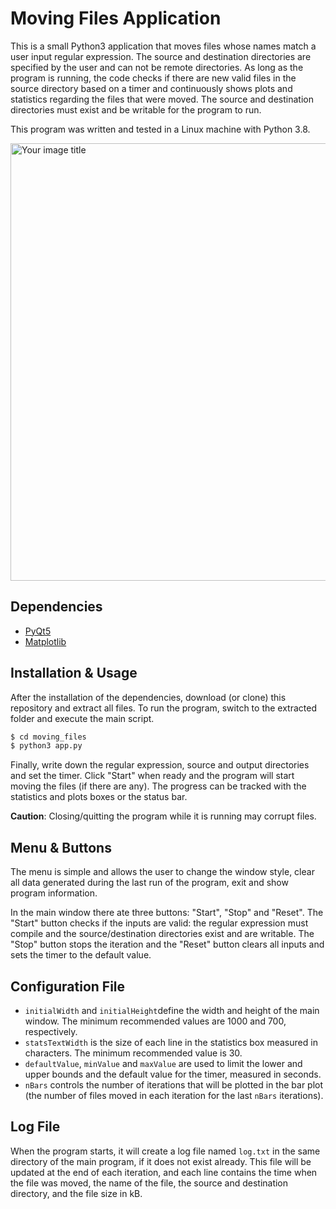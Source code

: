 # Moving Files Application

This is a small Python3 application that moves files whose names match a user input regular expression. The source and destination directories are specified by the user and can not be remote directories. As long as the program is running, the code checks if there are new valid files in the source directory based on a timer and continuously shows plots and statistics regarding the files that were moved. The source and destination directories must exist and be writable for the program to run.

This program was written and tested in a Linux machine with Python 3.8.

<img src="https://i.ibb.co/JjsntRC/Screenshot-from-2021-06-30-14-20-46.png" alt="Your image title" width="700"/>

## Dependencies

 - [PyQt5](https://pypi.org/project/PyQt5/)
 - [Matplotlib](https://matplotlib.org/stable/users/installing.html)

## Installation & Usage

After the installation of the dependencies, download (or clone) this repository and extract all files. To run the program, switch to the extracted folder and execute the main script.

```bash
$ cd moving_files
$ python3 app.py
```

Finally, write down the regular expression, source and output directories and set the timer. Click "Start" when ready and the program will start moving the files (if there are any). The progress can be tracked with the statistics and plots boxes or the status bar.

**Caution**: Closing/quitting the program while it is running may corrupt files.

## Menu & Buttons
The menu is simple and allows the user to change the window style, clear all data generated during the last run of the program, exit and show program information.

In the main window there ate three buttons: "Start", "Stop" and "Reset". The "Start" button checks if the inputs are valid: the regular expression must compile and the source/destination directories exist and are writable. The "Stop" button stops the iteration and the "Reset" button clears all inputs and sets the timer to the default value.

## Configuration File

 - `initialWidth` and `initialHeight`define the width and height of the main window. The minimum recommended values are 1000 and 700, respectively.
 - `statsTextWidth` is the size of each line in the statistics box measured in characters. The minimum recommended value is 30.
 - `defaultValue`, `minValue` and `maxValue` are used to limit the lower and upper bounds and the default value for the timer, measured in seconds.
 - `nBars` controls the number of iterations that will be plotted in the bar plot (the number of files moved in each iteration for the last `nBars` iterations).

## Log File
When the program starts, it will create a log file named `log.txt` in the same directory of the main program, if it does not exist already. This file will be updated at the end of each iteration, and each line contains the time when the file was moved, the name of the file, the source and destination directory, and the file size in kB.

